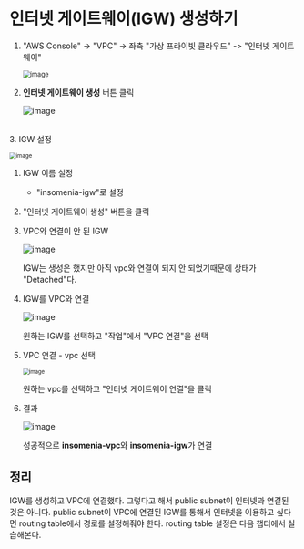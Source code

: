 # 인터넷 게이트웨이(IGW) 생성하기

1. "AWS Console" -> "VPC" -> 좌측 "가상 프라이빗 클라우드" -> "인터넷 게이트웨이"

    <img src="https://user-images.githubusercontent.com/33750210/137081037-4a0175e6-97bd-4f26-9237-62aea3ad42e6.png" alt="image" style="zoom:80%;" /> 

    

2. **인터넷 게이트웨이 생성** 버튼 클릭
   
     ![image](https://user-images.githubusercontent.com/33750210/137081296-eb18b18a-75f6-469e-8b11-9af5cbd2fa32.png) 


​    
3. IGW 설정

   <img src="https://user-images.githubusercontent.com/33750210/137081442-8906fbe7-ede4-431e-b771-e648e74492a7.png" alt="image" style="zoom:70%;" /> 

   1. IGW 이름 설정
      * "insomenia-igw"로 설정
   2. "인터넷 게이트웨이 생성" 버튼을 클릭
   
   
   
4. VPC와 연결이 안 된 IGW

   ![image](https://user-images.githubusercontent.com/33750210/137085482-3d922ff8-2b3b-4218-b6be-5c7210c83803.png) 
   
   IGW는 생성은 했지만 아직 vpc와 연결이 되지 안 되었기때문에 상태가 "Detached"다.
   
   
   
5. IGW를 VPC와 연결

    ![image](https://user-images.githubusercontent.com/33750210/137085812-bae6dc44-c022-49a3-b29a-9222f0260bf8.png) 

    원하는 IGW를 선택하고 "작업"에서 "VPC 연결"을 선택

    

6. VPC 연결 - vpc 선택
	
	 <img src="https://user-images.githubusercontent.com/92770273/138002977-43963b95-23be-446b-a9a4-687a0adc0f73.png" alt="image" style="zoom:67%;" /> 

	원하는 vpc를 선택하고 "인터넷 게이트웨이 연결"을 클릭

	 
	
7. 결과
   
     ![image](https://user-images.githubusercontent.com/92770273/138003025-fdebc2e9-2746-44bf-a4ff-242921053eb5.png) 

      성공적으로 **insomenia-vpc**와 **insomenia-igw**가 연결
     
     

## 정리
  IGW를 생성하고 VPC에 연결했다. 그렇다고 해서 public subnet이 인터넷과 연결된 것은 아니다. public subnet이 VPC에 연결된 IGW를 통해서 인터넷을 이용하고 싶다면 routing table에서 경로를 설정해줘야 한다. routing table 설정은 다음 챕터에서 실습해본다.